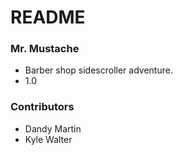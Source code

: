 # README #

### Mr. Mustache ###

* Barber shop sidescroller adventure.
* 1.0

### Contributors ###
* Dandy Martin
* Kyle Walter

